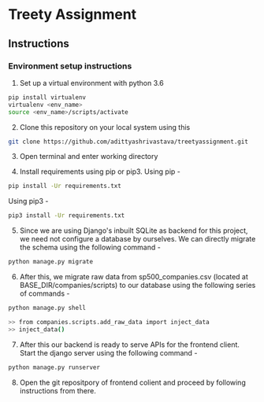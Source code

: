 # Treety Assignment

## Instructions

### Environment setup instructions

1. Set up a virtual environment with python 3.6
```bash
pip install virtualenv
virtualenv <env_name>
source <env_name>/scripts/activate
 ```
2. Clone this repository on your local system using this
```bash
git clone https://github.com/adittyashrivastava/treetyassignment.git
 ```

 3. Open terminal and enter working directory

 4. Install requirements using pip or pip3. Using pip -
```bash
pip install -Ur requirements.txt
```

Using pip3 -
```bash
pip3 install -Ur requirements.txt
```
5. Since we are using Django's inbuilt SQLite as backend for this project, we need not configure a database by ourselves. We can directly migrate the schema using the following command -

```bash
python manage.py migrate
```
6. After this, we migrate raw data from sp500_companies.csv (located at BASE_DIR/companies/scripts) to our database using the following series of commands -

```bash
python manage.py shell

>> from companies.scripts.add_raw_data import inject_data
>> inject_data()
```

7. After this our backend is ready to serve APIs for the frontend client. Start the django server using the following command -

```bash
python manage.py runserver
```

8. Open the git repositpory of frontend colient and proceed by following instructions from there.